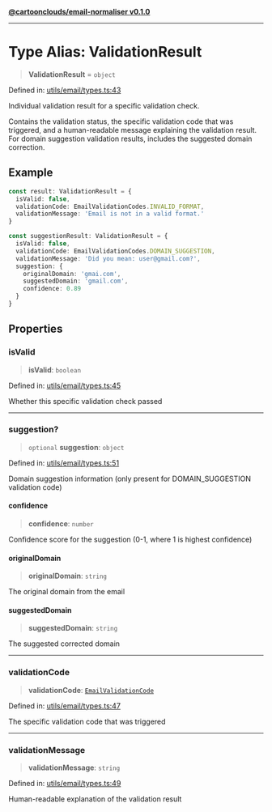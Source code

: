 [**@cartoonclouds/email-normaliser v0.1.0**](../README.md)

***

# Type Alias: ValidationResult

> **ValidationResult** = `object`

Defined in: [utils/email/types.ts:43](https://gitlab.com/good-life/glp-frontend/-/blob/main/packages/plugins/email-normaliser/src/utils/email/types.ts#L43)

Individual validation result for a specific validation check.

Contains the validation status, the specific validation code that was triggered,
and a human-readable message explaining the validation result. For domain
suggestion validation results, includes the suggested domain correction.

## Example

```typescript
const result: ValidationResult = {
  isValid: false,
  validationCode: EmailValidationCodes.INVALID_FORMAT,
  validationMessage: 'Email is not in a valid format.'
}

const suggestionResult: ValidationResult = {
  isValid: false,
  validationCode: EmailValidationCodes.DOMAIN_SUGGESTION,
  validationMessage: 'Did you mean: user@gmail.com?',
  suggestion: {
    originalDomain: 'gmai.com',
    suggestedDomain: 'gmail.com',
    confidence: 0.89
  }
}
```

## Properties

### isValid

> **isValid**: `boolean`

Defined in: [utils/email/types.ts:45](https://gitlab.com/good-life/glp-frontend/-/blob/main/packages/plugins/email-normaliser/src/utils/email/types.ts#L45)

Whether this specific validation check passed

***

### suggestion?

> `optional` **suggestion**: `object`

Defined in: [utils/email/types.ts:51](https://gitlab.com/good-life/glp-frontend/-/blob/main/packages/plugins/email-normaliser/src/utils/email/types.ts#L51)

Domain suggestion information (only present for DOMAIN_SUGGESTION validation code)

#### confidence

> **confidence**: `number`

Confidence score for the suggestion (0-1, where 1 is highest confidence)

#### originalDomain

> **originalDomain**: `string`

The original domain from the email

#### suggestedDomain

> **suggestedDomain**: `string`

The suggested corrected domain

***

### validationCode

> **validationCode**: [`EmailValidationCode`](EmailValidationCode.md)

Defined in: [utils/email/types.ts:47](https://gitlab.com/good-life/glp-frontend/-/blob/main/packages/plugins/email-normaliser/src/utils/email/types.ts#L47)

The specific validation code that was triggered

***

### validationMessage

> **validationMessage**: `string`

Defined in: [utils/email/types.ts:49](https://gitlab.com/good-life/glp-frontend/-/blob/main/packages/plugins/email-normaliser/src/utils/email/types.ts#L49)

Human-readable explanation of the validation result
